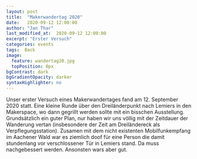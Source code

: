 ```yaml
---
layout: post
title:  "Makerwandertag 2020"
date:   2020-09-12 12:00:00
author: "Jan Thar"
last_modified_at:  2020-09-12 12:00:00
excerpt: "Erster Versuch"
categories: events
tags:  Back
image:
  feature: wandertag20.jpg
  topPosition: 0px
bgContrast: dark
bgGradientOpacity: darker
syntaxHighlighter: no
---
```


Unser erster Versuch eines Makerwandertages fand am 12. September 2020 statt. Eine kleine Runde über den Dreiländerpunkt nach Lemiers in den Makerspace, wo dann gegrillt werden sollte mit ein bisschen Ausstellung.
Grundsätzlich ein guter Plan, nur haben wir uns völlig mit der Zeitdauer der Wanderung vertan (insbesondere der Zeit am Dreiländereck als Verpflegungsstation).
Zusamen mit dem nicht existenten Mobilfunkempfang im Aachener Wald war es ziemlich doof für eine Person die damit stundenlang vor verschlossener Tür in Lemiers stand.
Da muss nachgebessert werden.
Ansonsten wars aber gut.
